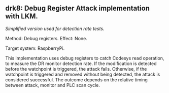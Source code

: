 drk8: Debug Register Attack implementation with LKM.
----------------------------------------------------

*Simplified version used for detection rate tests.*

Method: Debug registers.
Effect: None.

Target system: RaspberryPi.

This implementation uses debug registers to catch Codesys read operation,
to measure the DR monitor detection rate. If the modification is detected
before the watchpoint is triggered, the attack fails. Otherwise, if the watchpoint
is triggered and removed without being detected, the attack is considered successful.
The outcome depends on the relative timing between attack, monitor and PLC scan cycle.
